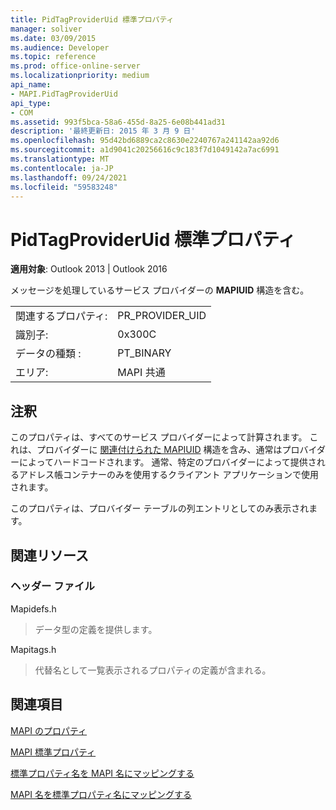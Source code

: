 ```yaml
---
title: PidTagProviderUid 標準プロパティ
manager: soliver
ms.date: 03/09/2015
ms.audience: Developer
ms.topic: reference
ms.prod: office-online-server
ms.localizationpriority: medium
api_name:
- MAPI.PidTagProviderUid
api_type:
- COM
ms.assetid: 993f5bca-58a6-455d-8a25-6e08b441ad31
description: '最終更新日: 2015 年 3 月 9 日'
ms.openlocfilehash: 95d42bd6889ca2c8630e2240767a241142aa92d6
ms.sourcegitcommit: a1d9041c20256616c9c183f7d1049142a7ac6991
ms.translationtype: MT
ms.contentlocale: ja-JP
ms.lasthandoff: 09/24/2021
ms.locfileid: "59583248"
---
```

# <a name="pidtagprovideruid-canonical-property"></a>PidTagProviderUid 標準プロパティ

  
  
**適用対象**: Outlook 2013 | Outlook 2016 
  
メッセージを処理しているサービス プロバイダーの **MAPIUID** 構造を含む。 
  
|||
|:-----|:-----|
|関連するプロパティ:  <br/> |PR_PROVIDER_UID  <br/> |
|識別子:  <br/> |0x300C  <br/> |
|データの種類 :   <br/> |PT_BINARY  <br/> |
|エリア:  <br/> |MAPI 共通  <br/> |
   
## <a name="remarks"></a>注釈

このプロパティは、すべてのサービス プロバイダーによって計算されます。 これは、プロバイダーに [関連付けられた MAPIUID](mapiuid.md) 構造を含み、通常はプロバイダーによってハードコードされます。 通常、特定のプロバイダーによって提供されるアドレス帳コンテナーのみを使用するクライアント アプリケーションで使用されます。 
  
このプロパティは、プロバイダー テーブルの列エントリとしてのみ表示されます。
  
## <a name="related-resources"></a>関連リソース

### <a name="header-files"></a>ヘッダー ファイル

Mapidefs.h
  
> データ型の定義を提供します。
    
Mapitags.h
  
> 代替名として一覧表示されるプロパティの定義が含まれる。
    
## <a name="see-also"></a>関連項目



[MAPI のプロパティ](mapi-properties.md)
  
[MAPI 標準プロパティ](mapi-canonical-properties.md)
  
[標準プロパティ名を MAPI 名にマッピングする](mapping-canonical-property-names-to-mapi-names.md)
  
[MAPI 名を標準プロパティ名にマッピングする](mapping-mapi-names-to-canonical-property-names.md)

